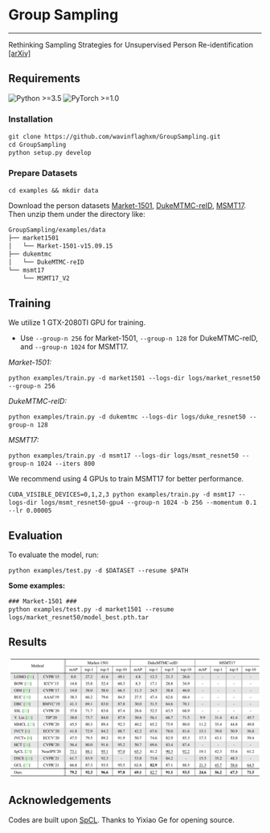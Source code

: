 # Group Sampling

--------------

Rethinking Sampling Strategies for Unsupervised Person Re-identification [[arXiv]](https://arxiv.org/abs/2107.03024)

## Requirements

![Python >=3.5](https://img.shields.io/badge/Python->=3.5-blue.svg)
![PyTorch >=1.0](https://img.shields.io/badge/PyTorch->=1.0-yellow.svg)

### Installation

```shell
git clone https://github.com/wavinflaghxm/GroupSampling.git
cd GroupSampling
python setup.py develop
```

### Prepare Datasets

```shell
cd examples && mkdir data
```
Download the person datasets [Market-1501](https://drive.google.com/file/d/0B8-rUzbwVRk0c054eEozWG9COHM/view), [DukeMTMC-reID](https://arxiv.org/abs/1609.01775), [MSMT17](https://arxiv.org/abs/1711.08565).
Then unzip them under the directory like:
```
GroupSampling/examples/data
├── market1501
│   └── Market-1501-v15.09.15
├── dukemtmc
│   └── DukeMTMC-reID
└── msmt17
    └── MSMT17_V2
```

## Training

We utilize 1 GTX-2080TI GPU for training.

+ Use `--group-n 256` for Market-1501, `--group-n 128` for DukeMTMC-reID, and `--group-n 1024` for MSMT17.

*Market-1501:*
```
python examples/train.py -d market1501 --logs-dir logs/market_resnet50 --group-n 256
```

*DukeMTMC-reID:*
```
python examples/train.py -d dukemtmc --logs-dir logs/duke_resnet50 --group-n 128
```

*MSMT17:*
```
python examples/train.py -d msmt17 --logs-dir logs/msmt_resnet50 --group-n 1024 --iters 800
```

We recommend using 4 GPUs to train MSMT17 for better performance.
```
CUDA_VISIBLE_DEVICES=0,1,2,3 python examples/train.py -d msmt17 --logs-dir logs/msmt_resnet50-gpu4 --group-n 1024 -b 256 --momentum 0.1 --lr 0.00005
```

## Evaluation
To evaluate the model, run:
```
python examples/test.py -d $DATASET --resume $PATH
```
**Some examples:**
```
### Market-1501 ###
python examples/test.py -d market1501 --resume logs/market_resnet50/model_best.pth.tar
```


## Results
![results](figs/results.png)

## Acknowledgements

Codes are built upon [SpCL](https://github.com/yxgeee/SpCL). Thanks to Yixiao Ge for opening source.

